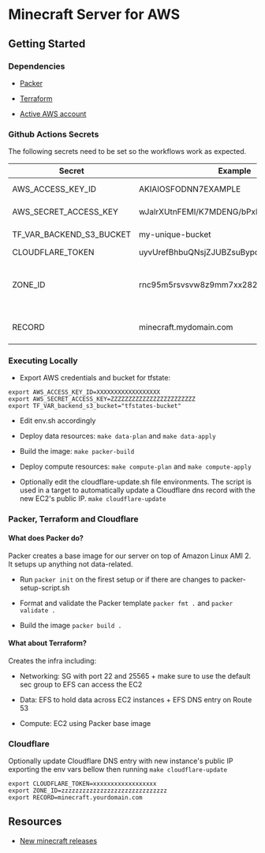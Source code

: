# Minecraft Server for AWS

## Getting Started

### Dependencies

- [Packer](https://learn.hashicorp.com/tutorials/packer/get-started-install-cli)

- [Terraform](https://learn.hashicorp.com/tutorials/terraform/install-cli)

- [Active AWS account](https://aws.amazon.com/pt/console/)


### Github Actions Secrets

The following secrets need to be set so the workflows work as expected.

| Secret                   | Example                                  | Description                                                                                                                                     |
|--------------------------|------------------------------------------|-------------------------------------------------------------------------------------------------------------------------------------------------|
| AWS_ACCESS_KEY_ID        | AKIAIOSFODNN7EXAMPLE                     | [Setting Up Credentials](https://docs.aws.amazon.com/sdk-for-java/v1/developer-guide/setup-credentials.html)                                    |
| AWS_SECRET_ACCESS_KEY    | wJalrXUtnFEMI/K7MDENG/bPxRfiCYEXAMPLEKEY | [Setting Up Credentials](https://docs.aws.amazon.com/sdk-for-java/v1/developer-guide/setup-credentials.html)                                    |
| TF_VAR_BACKEND_S3_BUCKET | my-unique-bucket                         | Bucket name for storing TFstate                                                                                                                 |
| CLOUDFLARE_TOKEN         | uyvUrefBhbuQNsjZJUBZsuBypdnbZVghgEXAMPLE | [Cloudflare API token](https://developers.cloudflare.com/api/tokens/create/)                                                                    |
| ZONE_ID                  | rnc95m5rsvsvw8z9mm7xx282gEXAMPLE         | Cloudflare Zone ID where the record is being updated/created.[Get the Zone ID](https://community.cloudflare.com/t/where-to-find-zone-id/132913) |
| RECORD                   | minecraft.mydomain.com                   | Record being updated to the EC2 instance's Public IP                                                                                            |

### Executing Locally

- Export AWS credentials and bucket for tfstate:

~~~~
export AWS_ACCESS_KEY_ID=XXXXXXXXXXXXXXXXXX
export AWS_SECRET_ACCESS_KEY=ZZZZZZZZZZZZZZZZZZZZZZZZ
export TF_VAR_backend_s3_bucket="tfstates-bucket"
~~~~

- Edit env.sh accordingly

- Deploy data resources: `make data-plan` and `make data-apply` 

- Build the image: `make packer-build`

- Deploy compute resources:  `make compute-plan` and `make compute-apply`

- Optionally edit the cloudflare-update.sh file environments. The script is used in a target to automatically update a Cloudflare dns record with the new EC2's public IP. `make cloudflare-update`

### Packer, Terraform and Cloudflare

#### What does Packer do?

Packer creates a base image for our server on top of Amazon Linux AMI 2. It setups up anything not data-related.

- Run `packer init` on the firest setup or if there are changes to packer-setup-script.sh

- Format and validate the Packer template `packer fmt .` and `packer validate .`

- Build the image `packer build .`

#### What about Terraform?

Creates the infra including:

- Networking: SG with port 22 and 25565 + make sure to use the default sec group to EFS can access the EC2

- Data: EFS to hold data across EC2 instances + EFS DNS entry on Route 53

- Compute: EC2 using Packer base image

### Cloudflare

Optionally update Cloudflare DNS entry with new instance's public IP exporting the env vars bellow then running `make cloudflare-update`

~~~~
export CLOUDFLARE_TOKEN=xxxxxxxxxxxxxxxxxx
export ZONE_ID=zzzzzzzzzzzzzzzzzzzzzzzzzzzzzz
export RECORD=minecraft.yourdomain.com
~~~~

## Resources

- [New minecraft releases](https://www.minecraft.net/en-us/download/server)


